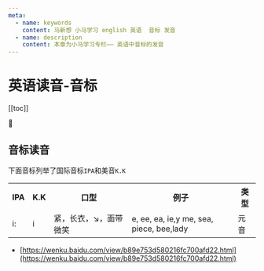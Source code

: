 ```yaml
---
meta:
  - name: keywords
    content: 马新想 小马学习 english 英语  音标 发音
  - name: description
    content: 本章为小马学习专栏—— 英语中音标的发音
---
```


# 英语读音-音标

[[toc]]

:horse: 


## 音标读音

下面音标列举了国际音标`IPA`和美音`K.K`

<table>
	<tr>
	    <th>IPA</th>
	    <th>K.K</th>
	    <th>口型</th>  
	    <th width="200">例子</th>  
	    <th>类型</th>  
	</tr >
	<tr >
	    <td>i:</td>
	    <td>i</td>
	    <td>紧，长衣，↘，面带微笑</td>
	    <td>e, ee, ea, ie,y me, sea, piece, bee,lady</td>
	    <td>元音</td>
	</tr>
</table>


- [https://wenku.baidu.com/view/b89e753d580216fc700afd22.html](https://wenku.baidu.com/view/b89e753d580216fc700afd22.html)